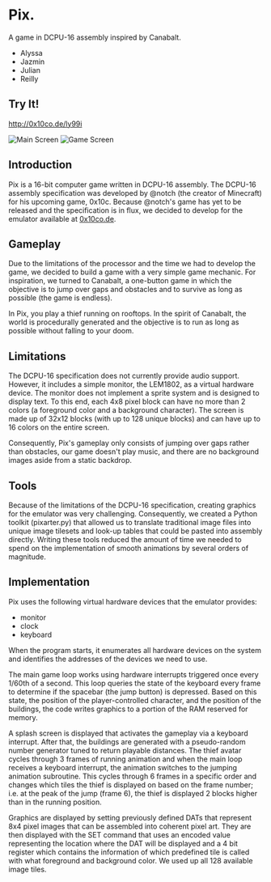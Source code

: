 # Pix.

A game in DCPU-16 assembly inspired by Canabalt.

+ Alyssa
+ Jazmin
+ Julian
+ Reilly

## Try It!
http://0x10co.de/ly99i

![Main Screen](https://raw.github.com/ryla/pix/master/screenshots/PixMain.png "Title Screen")
![Game Screen](https://raw.github.com/ryla/pix/master/screenshots/Pix.png "Game Screen")


## Introduction

Pix is a 16-bit computer game written in DCPU-16 assembly. The DCPU-16 assembly specification was developed by @notch (the creator of Minecraft) for his upcoming game, 0x10c. Because @notch's game has yet to be released and the specification is in flux, we decided to develop for the emulator available at [0x10co.de](http://0x10co.de).


## Gameplay

Due to the limitations of the processor and the time we had to develop the game, we decided to build a game with a very simple game mechanic. For inspiration, we turned to Canabalt, a one-button game in which the objective is to jump over gaps and obstacles and to survive as long as possible (the game is endless).

In Pix, you play a thief running on rooftops. In the spirit of Canabalt, the world is procedurally generated and the objective is to run as long as possible without falling to your doom.


## Limitations

The DCPU-16 specification does not currently provide audio support. However, it includes a simple monitor, the LEM1802, as a virtual hardware device. The monitor does not implement a sprite system and is designed to display text. To this end, each 4x8 pixel block can have no more than 2 colors (a foreground color and a background character). The screen is made up of 32x12 blocks (with up to 128 unique blocks) and can have up to 16 colors on the entire screen.

Consequently, Pix's gameplay only consists of jumping over gaps rather than obstacles, our game doesn't play music, and there are no background images aside from a static backdrop.

## Tools

Because of the limitations of the DCPU-16 specification, creating graphics for the emulator was very challenging. Consequently, we created a Python toolkit (pixarter.py) that allowed us to translate traditional image files into unique image tilesets and look-up tables that could be pasted into assembly directly. Writing these tools reduced the amount of time we needed to spend on the implementation of smooth animations by several orders of magnitude.


## Implementation

Pix uses the following virtual hardware devices that the emulator provides:
+ monitor
+ clock
+ keyboard

When the program starts, it enumerates all hardware devices on the system and identifies the addresses of the devices we need to use. 

The main game loop works using hardware interrupts triggered once every 1/60th of a second. This loop queries the state of the keyboard every frame to determine if the spacebar (the jump button) is depressed. Based on this state, the position of the player-controlled character, and the position of the buildings, the code writes graphics to a portion of the RAM reserved for memory.

A splash screen is displayed that activates the gameplay via a keyboard interrupt. After that, the buildings are generated with a pseudo-random number generator tuned to return playable distances. The thief avatar cycles through 3 frames of running animation and when the main loop receives a keyboard interrupt, the animation switches to the jumping animation subroutine. This cycles through 6 frames in a specific order and changes which tiles the thief is displayed on based on the frame number; i.e. at the peak of the jump (frame 6), the thief is displayed 2 blocks higher than in the running position.

Graphics are displayed by setting previously defined DATs that represent 8x4 pixel images that can be assembled into coherent pixel art. They are then displayed with the SET command that uses an encoded value representing the location where the DAT will be displayed and a 4 bit register which contains the information of which predefined tile is called with what foreground and background color. We used up all 128 available image tiles.